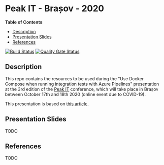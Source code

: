 # Peak IT - Brașov - 2020
**Table of Contents**  
- [Description](#description)  
- [Presentation Slides](#slides) 
- [References](#references)  

[![Build Status](https://dev.azure.com/satrapu/peak-it-2020/_apis/build/status/ci-pipeline?branchName=main)](https://dev.azure.com/satrapu/peak-it-2020/_build/latest?definitionId=8&branchName=main) [![Quality Gate Status](https://sonarcloud.io/api/project_badges/measure?project=satrapu_peak-it-2020&metric=alert_status)](https://sonarcloud.io/dashboard?id=satrapu_peak-it-2020)

<a name="description">Description</a>
--
This repo contains the resources to be used during the "Use Docker Compose when running integration tests with Azure Pipelines" presentation 
at the 3rd edition of the [Peak IT](https://peakit.ro/) conference, which will take place in Brașov between October 17th and 18th 2020 (online event due to COVID-19).  

This presentation is based on [this article](https://crossprogramming.com/2020/09/03/use-docker-compose-when-running-integration-tests-with-azure-pipelines.html).  

<a name="slides">Presentation Slides</a>
--
TODO

<a name="references">References</a>
--
TODO
